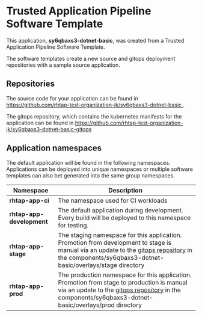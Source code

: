 # Trusted Application Pipeline Software Template

This application, **sy6qbaxs3-dotnet-basic**, was created from a Trusted Application Pipeline Software Template.

The software templates create a new source and gitops deployment repositories with a sample source application. 

## Repositories

The source code for your application can be found in [https://github.com/rhtap-test-organization-jk/sy6qbaxs3-dotnet-basic ](https://github.com/rhtap-test-organization-jk/sy6qbaxs3-dotnet-basic ).
 
The gitops repository, which contains the kubernetes manifests for the application can be found in 
[https://github.com/rhtap-test-organization-jk/sy6qbaxs3-dotnet-basic-gitops ](https://github.com/rhtap-test-organization-jk/sy6qbaxs3-dotnet-basic-gitops ) 

## Application namespaces 

The default application will be found in the following namespaces. Applications can be deployed into unique namespaces or multiple software templates can also bet generated into the same group namespaces.  

|  Namespace   |  Description   |  
| -------- | -------- |
| **rhtap-app-ci** | The namespace used for CI workloads |
| **rhtap-app-development** | The default application during development. Every build will be deployed to this namespace for testing. |
| **rhtap-app-stage** | The staging namespace for this application. Promotion from development to stage is manual via an update to the [gitops repository](https://github.com/rhtap-test-organization-jk/sy6qbaxs3-dotnet-basic-gitops ) in the components/sy6qbaxs3-dotnet-basic/overlays/stage directory |
| **rhtap-app-prod** | The production namespace for this application. Promotion from stage to production is manual via an update to the [gitops repository](https://github.com/rhtap-test-organization-jk/sy6qbaxs3-dotnet-basic-gitops ) in the components/sy6qbaxs3-dotnet-basic/overlays/prod directory |